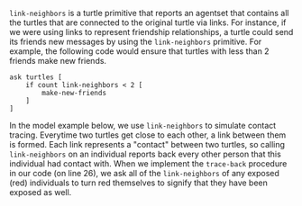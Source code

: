 ﻿`link-neighbors` is a turtle primitive that reports an agentset that contains all the turtles that are connected to the original turtle via links. For instance, if we were using links to represent friendship relationships, a turtle could send its friends new messages by using the `link-neighbors` primitive. For example, the following code would ensure that turtles with less than 2 friends make new friends.



```
ask turtles [
	if count link-neighbors < 2 [
		make-new-friends
	]
]
```





In the model example below, we use `link-neighbors` to simulate contact tracing. Everytime two turtles get close to each other, a link between them is formed. Each link represents a "contact" between two turtles, so calling `link-neighbors`  on an individual reports back every other person that this individual had contact with. When we implement the `trace-back` procedure in our code (on line 26), we ask all of the `link-neighbors` of any exposed (red) individuals to turn red themselves to signify that they have been exposed as well.